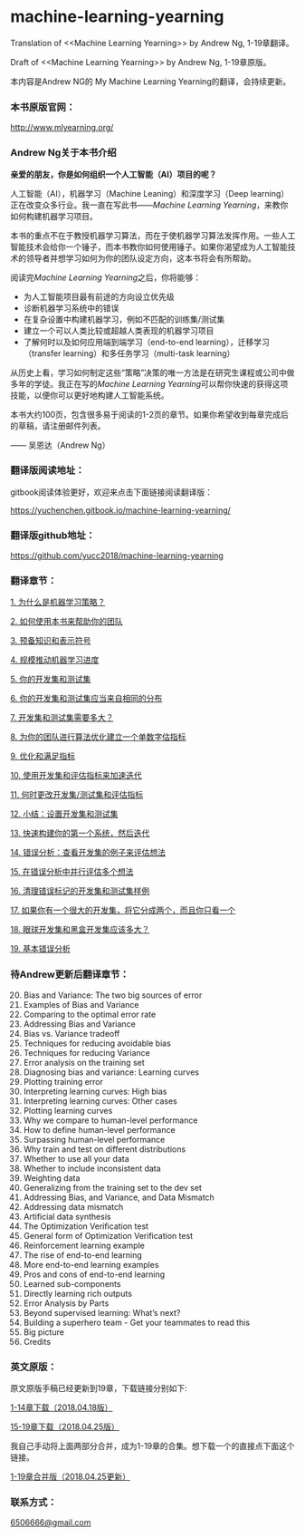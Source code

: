 # machine-learning-yearning

Translation of &lt;&lt;Machine Learning Yearning&gt;&gt; by Andrew Ng, 1-19章翻译。

Draft of &lt;&lt;Machine Learning Yearning&gt;&gt; by Andrew Ng, 1-19章原版。

本内容是Andrew NG的 My Machine Learning Yearning的翻译，会持续更新。

### 本书原版官网：

http://www.mlyearning.org/


### Andrew Ng关于本书介绍

**亲爱的朋友，你是如何组织一个人工智能（AI）项目的呢？**

人工智能（AI），机器学习（Machine Leaning）和深度学习（Deep learning）正在改变众多行业。我一直在写此书——*Machine Learning Yearning*，来教你如何构建机器学习项目。

本书的重点不在于教授机器学习算法，而在于使机器学习算法发挥作用。一些人工智能技术会给你一个锤子，而本书教你如何使用锤子。如果你渴望成为人工智能技术的领导者并想学习如何为你的团队设定方向，这本书将会有所帮助。

阅读完*Machine Learning Yearning*之后，你将能够：

- 为人工智能项目最有前途的方向设立优先级
- 诊断机器学习系统中的错误
- 在复杂设置中构建机器学习，例如不匹配的训练集/测试集
- 建立一个可以人类比较或超越人类表现的机器学习项目
- 了解何时以及如何应用端到端学习（end-to-end learning），迁移学习（transfer learning）和多任务学习（multi-task learning）

从历史上看，学习如何制定这些“策略”决策的唯一方法是在研究生课程或公司中做多年的学徒。我正在写的*Machine Learning Yearning*可以帮你快速的获得这项技能，以便你可以更好地构建人工智能系统。

本书大约100页，包含很多易于阅读的1-2页的章节。如果你希望收到每章完成后的草稿，请注册邮件列表。

—— 吴恩达（Andrew Ng）

### 翻译版阅读地址：

gitbook阅读体验更好，欢迎来点击下面链接阅读翻译版：

https://yuchenchen.gitbook.io/machine-learning-yearning/

### 翻译版github地址：

https://github.com/yucc2018/machine-learning-yearning

### 翻译章节：

[1. 为什么是机器学习策略？](chapter1.md)

[2. 如何使用本书来帮助你的团队](chapter2.md)

[3. 预备知识和表示符号](chapter3.md)

[4. 规模推动机器学习进度](chapter4.md)

[5. 你的开发集和测试集](chapter5.md)

[6. 你的开发集和测试集应当来自相同的分布](chapter6.md)

[7. 开发集和测试集需要多大？](chapter7.md)

[8. 为你的团队进行算法优化建立一个单数字估指标](chapter8.md)

[9. 优化和满足指标](chapter9.md)

[10. 使用开发集和评估指标来加速迭代](chapter10.md)

[11. 何时更改开发集/测试集和评估指标](chapter11.md)

[12. 小结：设置开发集和测试集](chapter12.md)

[13. 快速构建你的第一个系统，然后迭代](chapter13.md)

[14. 错误分析：查看开发集的例子来评估想法](chapter14.md)

[15. 在错误分析中并行评估多个想法](chapter15.md)

[16. 清理错误标记的开发集和测试集样例](chapter16.md)

[17. 如果你有一个很大的开发集，将它分成两个，而且你只看一个](chapter17.md)

[18. 眼球开发集和黑盒开发集应该多大？](chapter18.md)

[19. 基本错误分析](chapter19.md)

### 待Andrew更新后翻译章节：

20. Bias and Variance: The two big sources of error
21. Examples of Bias and Variance
22. Comparing to the optimal error rate
23. Addressing Bias and Variance
24. Bias vs. Variance tradeoff
25. Techniques for reducing avoidable bias
26. Techniques for reducing Variance
27. Error analysis on the training set
28. Diagnosing bias and variance: Learning curves
29. Plotting training error
30. Interpreting learning curves: High bias
31. Interpreting learning curves: Other cases
32. Plotting learning curves
33. Why we compare to human-level performance
34. How to define human-level performance
35. Surpassing human-level performance
36. Why train and test on different distributions
37. Whether to use all your data
38. Whether to include inconsistent data
39. Weighting data
40. Generalizing from the training set to the dev set
41. Addressing Bias, and Variance, and Data Mismatch
42. Addressing data mismatch
43. Artificial data synthesis
44. The Optimization Verification test
45. General form of Optimization Verification test
46. Reinforcement learning example
47. The rise of end-to-end learning
48. More end-to-end learning examples
49. Pros and cons of end-to-end learning
50. Learned sub-components
51. Directly learning rich outputs
52. Error Analysis by Parts
53. Beyond supervised learning: What’s next?
54. Building a superhero team - Get your teammates to read this
55. Big picture
56. Credits


### 英文原版：

原文原版手稿已经更新到19章，下载链接分别如下:

[1-14章下载（2018.04.18版）](https://github.com/yucc2018/machine-learning-yearning/blob/master/Draft%20of%20Machine%20Learning%20Yearning/Ng_MLY01.pdf)

[15-19章下载（2018.04.25版）](https://github.com/yucc2018/machine-learning-yearning/blob/master/Draft%20of%20Machine%20Learning%20Yearning/Ng_MLY02.pdf)

我自己手动将上面两部分合并，成为1-19章的合集。想下载一个的直接点下面这个链接。

[1-19章合并版（2018.04.25更新）](https://github.com/yucc2018/machine-learning-yearning/blob/master/Draft%20of%20Machine%20Learning%20Yearning/Ng_MLY_chapter1-19.pdf)

### 联系方式：

6506666@gmail.com






